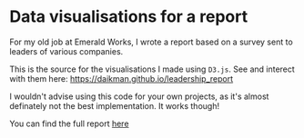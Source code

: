 # Data visualisations for a report

For my old job at Emerald Works, I wrote a report based on a survey sent to leaders of various companies. 

This is the source for the visualisations I made using `D3.js`. See and interect with them here: https://daikman.github.io/leadership_report

I wouldn't advise using this code for your own projects, as it's almost definately not the best implementation. It works though! 

You can find the full report [here](https://emeraldworks.com/research-and-reports/management/leader-perceptions-of-l-and-d)
